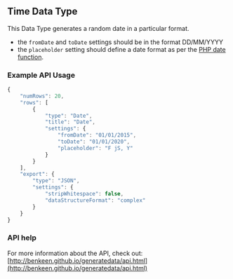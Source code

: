 ## Time Data Type

This Data Type generates a random date in a particular format. 

- the `fromDate` and `toDate` settings should be in the format DD/MM/YYYY
- the `placeholder` setting should define a date format as per the [PHP date function](http://php.net/manual/en/function.date.php).


### Example API Usage

```javascript
{
    "numRows": 20,
    "rows": [
        {
            "type": "Date",
            "title": "Date",
            "settings": {
                "fromDate": "01/01/2015",
                "toDate": "01/01/2020",
                "placeholder": "F jS, Y"
            }
        }
    ],
    "export": {
        "type": "JSON",
        "settings": {
            "stripWhitespace": false,
            "dataStructureFormat": "complex"
        }
    }
}
```
 
### API help

For more information about the API, check out:
[http://benkeen.github.io/generatedata/api.html](http://benkeen.github.io/generatedata/api.html)
